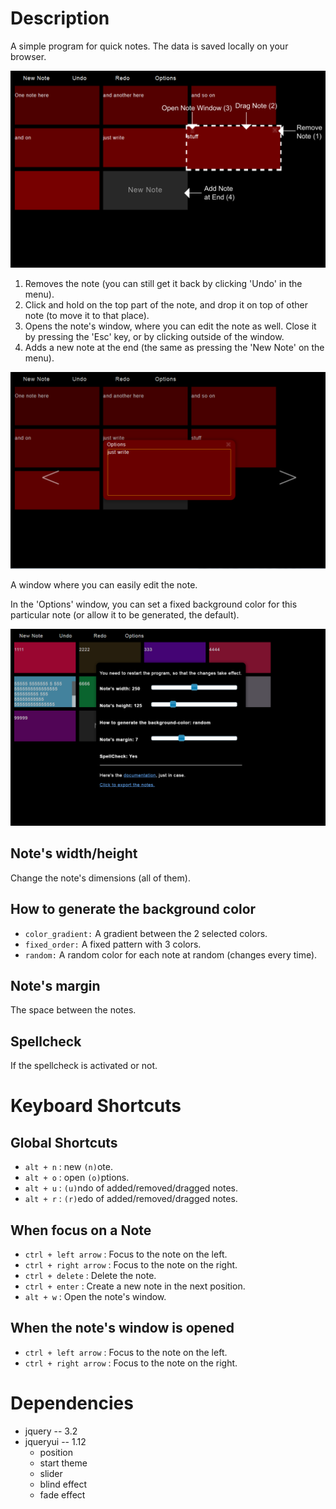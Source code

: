 # Description #

A simple program for quick notes.
The data is saved locally on your browser.


![Notes](images/promotion1.png)

1. Removes the note (you can still get it back by clicking 'Undo' in the menu).
2. Click and hold on the top part of the note, and drop it on top of other note (to move it to that place).
3. Opens the note's window, where you can edit the note as well.
Close it by pressing the 'Esc' key, or by clicking outside of the window.
4. Adds a new note at the end (the same as pressing the 'New Note' on the menu).


![Note Window](images/promotion2.png)

A window where you can easily edit the note.

In the 'Options' window, you can set a fixed background color for this particular note (or allow it to be generated, the default).

![Options](images/promotion3.png)

## Note's width/height ##

Change the note's dimensions (all of them).


## How to generate the background color ##

- `color_gradient:` A gradient between the 2 selected colors.
- `fixed_order:` A fixed pattern with 3 colors.
- `random:` A random color for each note at random (changes every time).

## Note's margin ##

The space between the notes.

## Spellcheck ##

If the spellcheck is activated or not.


# Keyboard Shortcuts #

## Global Shortcuts ##

- `alt + n` : new `(n)`ote.
- `alt + o` : open `(o)`ptions.
- `alt + u` : `(u)`ndo of added/removed/dragged notes.
- `alt + r` : `(r)`edo of added/removed/dragged notes.

## When focus on a Note ##

- `ctrl + left arrow` : Focus to the note on the left.
- `ctrl + right arrow` : Focus to the note on the right.
- `ctrl + delete` : Delete the note.
- `ctrl + enter` : Create a new note in the next position.
- `alt + w` : Open the note's window.

## When the note's window is opened ##

- `ctrl + left arrow` : Focus to the note on the left.
- `ctrl + right arrow` : Focus to the note on the right.


# Dependencies #

- jquery -- 3.2
- jqueryui -- 1.12
    - position
    - start theme
    - slider
    - blind effect
    - fade effect